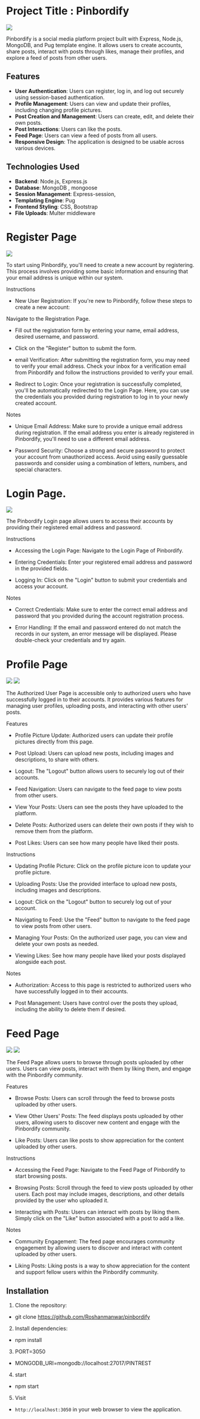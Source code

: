 # Project Title  : Pinbordify
<img src="https://github.com/Roshanmanwar/Pinboardify/blob/main/Screenshots/profile.JPG"/>

Pinbordify is a social media platform project built with Express, Node.js, MongoDB, and Pug template engine. It allows users to create accounts, share posts, interact with posts through likes, manage their profiles, and explore a feed of posts from other users.

## Features

- **User Authentication**: Users can register, log in, and log out securely using session-based authentication.
- **Profile Management**: Users can view and update their profiles, including changing profile pictures.
- **Post Creation and Management**: Users can create, edit, and delete their own posts.
- **Post Interactions**: Users can like  the posts.
- **Feed Page**: Users can view a feed of posts from all users.
- **Responsive Design**: The application is designed to be usable across various devices.

## Technologies Used

- **Backend**: Node.js, Express.js
- **Database**: MongoDB , mongoose
- **Session Management**: Express-session, 
- **Templating Engine**: Pug 
- **Frontend Styling**: CSS, Bootstrap 
- **File Uploads**: Multer middleware


# Register Page
<img src="https://github.com/Roshanmanwar/Pinboardify/blob/main/Screenshots/register.JPG"/>

To start using Pinbordify, you'll need to create a new account by registering. This process involves providing some basic information and ensuring that your email address is unique within our system.

Instructions
-  New User Registration: If you're new to Pinbordify, follow these steps to create a new account:

Navigate to the Registration Page.
-  Fill out the registration form by entering your name, email address, desired username, and password.
-  Click on the "Register" button to submit the form.
-  email Verification: After submitting the registration form, you may need to verify your email address. Check your inbox for a verification email from Pinbordify and follow the instructions provided to verify your email.

-  Redirect to Login: Once your registration is successfully completed, you'll be automatically redirected to the Login Page. Here, you can use the credentials you provided during registration to log in to your newly created account.

Notes
-  Unique Email Address: Make sure to provide a unique email address during registration. If the email address you enter is already registered in Pinbordify, you'll need to use a different email address.

-  Password Security: Choose a strong and secure password to protect your account from unauthorized access. Avoid using easily guessable passwords and consider using a combination of letters, numbers, and special characters.


# Login Page.
<img src="https://github.com/Roshanmanwar/Pinboardify/blob/main/Screenshots/pinbordify-login.JPG"/>

The Pinbordify Login page allows users to access their accounts by providing their registered email address and password.

Instructions
-  Accessing the Login Page: Navigate to the Login Page of Pinbordify.

-  Entering Credentials: Enter your registered email address and password in the provided fields.

-  Logging In: Click on the "Login" button to submit your credentials and access your account.

Notes
-  Correct Credentials: Make sure to enter the correct email address and password that you provided during the account registration process.

-  Error Handling: If the email and password entered do not match the records in our system, an error message will be displayed. Please double-check your credentials and try again.



# Profile Page
<img src="https://github.com/Roshanmanwar/Pinboardify/blob/main/Screenshots/profile.JPG"/>
<img src="https://github.com/Roshanmanwar/Pinboardify/blob/main/Screenshots/your post.JPG"/>

The Authorized User Page is accessible only to authorized users who have successfully logged in to their accounts. It provides various features for managing user profiles, uploading posts, and interacting with other users' posts.

Features
-  Profile Picture Update: Authorized users can update their profile pictures directly from this page.

-  Post Upload: Users can upload new posts, including images and descriptions, to share with others.

-  Logout: The "Logout" button allows users to securely log out of their accounts.

-  Feed Navigation: Users can navigate to the feed page to view posts from other users.

-  View Your Posts: Users can see the posts they have uploaded to the platform.

-  Delete Posts: Authorized users can delete their own posts if they wish to remove them from the platform.

-  Post Likes: Users can see how many people have liked their posts.

Instructions
-  Updating Profile Picture: Click on the profile picture icon to update your profile picture.

-  Uploading Posts: Use the provided interface to upload new posts, including images and descriptions.

-  Logout: Click on the "Logout" button to securely log out of your account.

-  Navigating to Feed: Use the "Feed" button to navigate to the feed page to view posts from other users.

-  Managing Your Posts: On the authorized user page, you can view and delete your own posts as needed.

-  Viewing Likes: See how many people have liked your posts displayed alongside each post.

Notes
-  Authorization: Access to this page is restricted to authorized users who have successfully logged in to their accounts.

-  Post Management: Users have control over the posts they upload, including the ability to delete them if desired.


# Feed Page

<img src="https://github.com/Roshanmanwar/Pinboardify/blob/main/Screenshots/post 1.JPG"/>
<img src="https://github.com/Roshanmanwar/Pinboardify/blob/main/Screenshots/post 2.JPG"/>

The Feed Page allows users to browse through posts uploaded by other users. Users can view posts, interact with them by liking them, and engage with the Pinbordify community.

Features
-  Browse Posts: Users can scroll through the feed to browse posts uploaded by other users.

-  View Other Users' Posts: The feed displays posts uploaded by other users, allowing users to discover new content and engage with the Pinbordify community.

-  Like Posts: Users can like posts to show appreciation for the content uploaded by other users.

Instructions
-  Accessing the Feed Page: Navigate to the Feed Page of Pinbordify to start browsing posts.

-  Browsing Posts: Scroll through the feed to view posts uploaded by other users. Each post may include images, descriptions, and other details provided by the user who uploaded it.

-  Interacting with Posts: Users can interact with posts by liking them. Simply click on the "Like" button associated with a post to add a like.

Notes
-  Community Engagement: The feed page encourages community engagement by allowing users to discover and interact with content uploaded by other users.

-  Liking Posts: Liking posts is a way to show appreciation for the content and support fellow users within the Pinbordify community.



## Installation

1. Clone the repository:

-  git clone https://github.com/Roshanmanwar/pinbordify

2. Install dependencies:
-  npm install

3. PORT=3050
-  MONGODB_URI=mongodb://localhost:27017/PINTREST

4. start
-  npm start

5. Visit
-  `http://localhost:3050` in your web browser to view the application.





   



